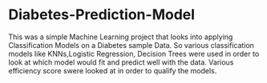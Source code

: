 # Diabetes-Prediction-Model
This was a simple Machine Learning project that looks into applying Classification Models on a Diabetes sample Data.
So various classification models like KNNs,Logistic Regression, Decision Trees were used in order to look at which model would fit and predict well with the data.
Various efficiency score swere looked at in order to qualify the models.
